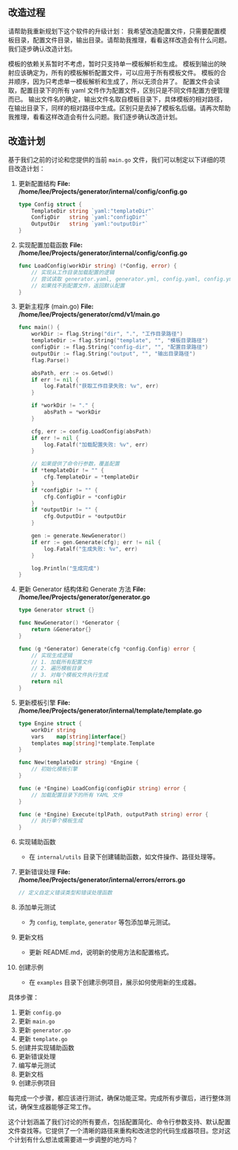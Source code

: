 ## 改造过程

请帮助我重新规划下这个软件的升级计划：
我希望改造配置文件，只需要配置模板目录，配置文件目录，输出目录。请帮助我推理，看看这样改造会有什么问题。我们逐步确认改造计划。


模板的依赖关系暂时不考虑，暂时只支持单一模板解析和生成。
模板到输出的映射应该确定为，所有的模板解析配置文件，可以应用于所有模板文件。
模板的合并顺序，因为只考虑单一模板解析和生成了，所以无须合并了。
配置文件会读取，配置目录下的所有 yaml 文件作为配置文件，区别只是不同文件配置方便管理而已。
输出文件名的确定，输出文件名取自模板目录下，具体模板的相对路径，在输出目录下，同样的相对路径中生成。区别只是去掉了模板名后缀。请再次帮助我推理，看看这样改造会有什么问题。我们逐步确认改造计划。


## 改造计划
基于我们之前的讨论和您提供的当前 `main.go` 文件，我们可以制定以下详细的项目改造计划：

1. 更新配置结构
   **File: /home/lee/Projects/generator/internal/config/config.go**
   ```go
   type Config struct {
       TemplateDir string `yaml:"templateDir"`
       ConfigDir   string `yaml:"configDir"`
       OutputDir   string `yaml:"outputDir"`
   }
   ```

2. 实现配置加载函数
   **File: /home/lee/Projects/generator/internal/config/config.go**
   ```go
   func LoadConfig(workDir string) (*Config, error) {
       // 实现从工作目录加载配置的逻辑
       // 尝试读取 generator.yaml, generator.yml, config.yaml, config.yml
       // 如果找不到配置文件，返回默认配置
   }
   ```

3. 更新主程序 (main.go)
   **File: /home/lee/Projects/generator/cmd/v1/main.go**
   ```go
   func main() {
       workDir := flag.String("dir", ".", "工作目录路径")
       templateDir := flag.String("template", "", "模板目录路径")
       configDir := flag.String("config-dir", "", "配置目录路径")
       outputDir := flag.String("output", "", "输出目录路径")
       flag.Parse()

       absPath, err := os.Getwd()
       if err != nil {
           log.Fatalf("获取工作目录失败: %v", err)
       }

       if *workDir != "." {
           absPath = *workDir
       }

       cfg, err := config.LoadConfig(absPath)
       if err != nil {
           log.Fatalf("加载配置失败: %v", err)
       }

       // 如果提供了命令行参数，覆盖配置
       if *templateDir != "" {
           cfg.TemplateDir = *templateDir
       }
       if *configDir != "" {
           cfg.ConfigDir = *configDir
       }
       if *outputDir != "" {
           cfg.OutputDir = *outputDir
       }

       gen := generate.NewGenerator()
       if err := gen.Generate(cfg); err != nil {
           log.Fatalf("生成失败: %v", err)
       }

       log.Println("生成完成")
   }
   ```

4. 更新 Generator 结构体和 Generate 方法
   **File: /home/lee/Projects/generator/generator.go**
   ```go
   type Generator struct {}

   func NewGenerator() *Generator {
       return &Generator{}
   }

   func (g *Generator) Generate(cfg *config.Config) error {
       // 实现生成逻辑
       // 1. 加载所有配置文件
       // 2. 遍历模板目录
       // 3. 对每个模板文件执行生成
       return nil
   }
   ```

5. 更新模板引擎
   **File: /home/lee/Projects/generator/internal/template/template.go**
   ```go
   type Engine struct {
       workDir string
       vars    map[string]interface{}
       templates map[string]*template.Template
   }

   func New(templateDir string) *Engine {
       // 初始化模板引擎
   }

   func (e *Engine) LoadConfig(configDir string) error {
       // 加载配置目录下的所有 YAML 文件
   }

   func (e *Engine) Execute(tplPath, outputPath string) error {
       // 执行单个模板生成
   }
   ```

6. 实现辅助函数
   - 在 `internal/utils` 目录下创建辅助函数，如文件操作、路径处理等。

7. 更新错误处理
   **File: /home/lee/Projects/generator/internal/errors/errors.go**
   ```go
   // 定义自定义错误类型和错误处理函数
   ```

8. 添加单元测试
   - 为 `config`, `template`, `generator` 等包添加单元测试。

9. 更新文档
   - 更新 README.md，说明新的使用方法和配置格式。

10. 创建示例
    - 在 `examples` 目录下创建示例项目，展示如何使用新的生成器。

具体步骤：

1. 更新 `config.go`
2. 更新 `main.go`
3. 更新 `generator.go`
4. 更新 `template.go`
5. 创建并实现辅助函数
6. 更新错误处理
7. 编写单元测试
8. 更新文档
9. 创建示例项目

每完成一个步骤，都应该进行测试，确保功能正常。完成所有步骤后，进行整体测试，确保生成器能够正常工作。

这个计划涵盖了我们讨论的所有要点，包括配置简化、命令行参数支持、默认配置文件查找等。它提供了一个清晰的路径来重构和改进您的代码生成器项目。您对这个计划有什么想法或需要进一步调整的地方吗？